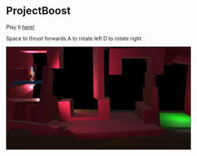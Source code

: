 # ProjectBoost

Play it [here!](https://kenny-designs.github.io/ProjectBoost/WebGL/index.html)

Space to thrust forwards
A to rotate left
D to rotate right

![alt text](./screenshot.png "Screenshot")
